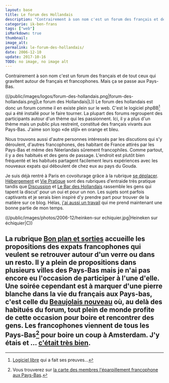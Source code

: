 ```yaml
---
layout: base
title: Le forum des Hollandais
description: "Contrairement à son nom c'est un forum des français et de tout ceux qui gravitent autour de français et francophones. Mais ça se passe aux Pays-Bas."
categorie: ik-ben-frans
tags: ["web"]
isMarkdown: true
thumbnail: 
image_alt: 
permalink: le-forum-des-hollandais/
date: 2006-12-10
update: 2017-10-16
TODO: no image, no image alt
---
```


Contrairement à son nom c'est un forum des français et de tout ceux qui gravitent autour de français et francophones. Mais ça se passe aux Pays-Bas.

((/public/images/logos/forum-des-hollandais.png|forum-des-hollandais.png|Le forum des Hollandais|L)) Le forum des hollandais est donc un forum comme il en existe plein sur le web. C'est le logiciel phpBB[^1] qui a été installé pour le faire tourner. La plupart des forums regroupent des participants autour d'un thème qui les passionnent. Ici, il y a plus d'un thème mais un public plus restreint, constitué des français vivants aux Pays-Bas. J'aime son logo «de stijl» en orange et bleu.

Nous trouvons aussi d'autre personnes intéressés par les discutions qui s'y déroulent, d'autres francophones, des habitant de France attirés par les Pays-Bas et même des Néerlandais sûrement francophiles. Comme partout, il y a des habitués et des gens de passage. L'endroit est plutôt bien fréquenté et les habitués partagent facilement leurs expériences avec les nouveaux expats qui déboulent de chez eux au pays du Gouda. 

Je suis déjà rentré à Paris en covoiturage grâce à la rubrique [se déplacer](http://www.leforum.nl/phpBB/viewforum.php?f=13). [Hébergement](http://www.leforum.nl/phpBB/viewforum.php?f=3) et [Vie Pratique](http://www.leforum.nl/phpBB/viewforum.php?f=7) sont des rubriques d'entraide très pratique tandis que [Discussion](http://www.leforum.nl/phpBB/viewforum.php?f=5) et [Le Bar des Hollandais](http://www.leforum.nl/phpBB/viewforum.php?f=9) rassemble les gens qui tapent la discut' pour un oui et pour un non. Les sujets sont parfois  captivants et je serais bien inspiré d'y prendre part pour trouver de la matière sur ce blog. Hélas, [j'ai aussi un travail](/de-mon-boulot) qui me prend maintenant une bonne partie de mon temps.

((/public/images/photos/2006-12/heinken-sur echiquier.jpg|Heineken sur échiquier|C))

La rubrique [Bon plan et sorties](http://www.leforum.nl/phpBB/viewforum.php?f=6) accueille les propositions des expats francophones qui veulent se retrouver autour d'un verre ou dans un resto. Il y a plein de propositions dans plusieurs villes des Pays-Bas mais je n'ai pas encore eu l'occasion de participer à l'une d'elle. Une soirée cependant est à marquer d'une pierre blanche dans la vie du français aux Pays-bas, c'est celle du [Beaujolais nouveau](http://www.leforum.nl/phpBB/viewtopic.php?t=6165) où, au delà des habitués du forum, tout plein de monde profite de cette occasion pour boire et rencontrer des gens. Les francophones viennent de tous les Pays-Bas[^2] pour boire un coup à Amsterdam. J'y étais et ... [c'était très bien](http://www.leforum.nl/phpBB/viewtopic.php?t=6821&start=0&postdays=0&postorder=asc&highlight=).
---
[^1]: [Logiciel libre](http://www.reunionweb.org/about/logiciels-libres) qui a fait ses preuves...
[^2]: Vous trouverez sur [la carte des membres l'éparpillement francophone aux Pays-Bas](http://www.leforum.nl/phpBB/gmap.php).